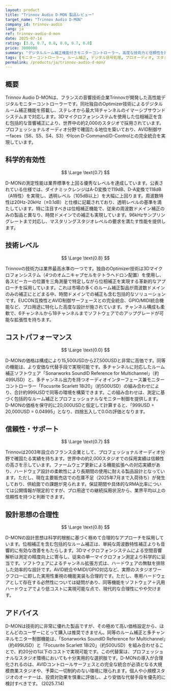 ```yaml
---
layout: product
title: "Trinnov Audio D-MON 製品レビュー"
target_name: "Trinnov Audio D-MON"
company_id: trinnov-audio
lang: ja
ref: trinnov-audio-d-mon
date: 2025-07-14
rating: [3.0, 0.7, 0.8, 0.0, 0.7, 0.8]
price: 3000000
summary: "デジタルルーム補正機能付きモニターコントローラー。高度な技術力と信頼性を持つが、同等機能をより安価に実現可能な代替手段が存在するため、コストパフォーマンスに課題がある。"
tags: [モニターコントローラー, ルーム補正, デジタル信号処理, プロオーディオ, スタジオ機器]
permalink: /products/ja/trinnov-audio-d-mon/
---
```


## 概要

Trinnov Audio D-MONは、フランスの音響技術企業Trinnovが開発した高性能デジタルモニターコントローラーです。同社独自のOptimizer技術によるデジタルルーム補正機能を搭載し、ステレオから最大18チャンネルのイマーシブサウンドシステムまで対応します。3Dマイクロフォンシステムを使用した位相補正を含む包括的な音響補正により、世界中の約2,000のスタジオで採用されています。プロフェッショナルオーディオ分野で確固たる地位を築いており、AVID制御サーfaces（S6、S5、S4、S3）やIcon D-Command/D-Controlとの完全統合を実現しています。

## 科学的有効性

$$ \Large \text{0.7} $$

D-MONの測定性能は業界標準を上回る優秀なレベルを達成しています。公表されている仕様では、ダイナミックレンジはA-D変換で119dB、D-A変換で118dB（A特性）を実現し、透明レベル（105dB以上）を大幅に上回ります。周波数特性は20Hz-20kHz（±0.1dB）と仕様に記載されており、透明レベルの基準を満たしています。特に注目すべきは位相補正機能で、従来の周波数ドメイン補正のみの製品と異なり、時間ドメインでの補正も実現しています。96kHzサンプリングレートまで対応し、マスタリングスタジオレベルの要求を満たす性能を提供します。

## 技術レベル

$$ \Large \text{0.8} $$

Trinnovの技術力は業界最高水準の一つです。独自のOptimizer技術は3Dマイクロフォンシステム（4つのオムニキャプセルをテトラヘドロン配置）を使用し、各スピーカーの位置を三角測量で特定しながら位相補正を実現する革新的なアプローチを採用しています。これは市場の多くのルーム補正製品が周波数ドメインのみの補正にとどまる中、時間ドメインでの補正も含む包括的なソリューションです。EUCON互換性とAVID制御サーフェースとの完全統合、GPIO/MIDI統合機能など、プロ用途に特化した高度な設計が施されています。チャンネル構成も柔軟で、6チャンネルから18チャンネルまでソフトウェアでのアップグレードが可能な拡張性を持ちます。

## コストパフォーマンス

$$ \Large \text{0.0} $$

D-MONの価格は構成により15,500USDから27,500USDと非常に高価です。同等の機能は、より安価な代替手段で実現可能です。多チャンネルに対応したルーム補正ソフトウェア「Sonarworks SoundID Reference for Multichannel」（約499USD）と、多チャンネル出力を持つオーディオインターフェース兼モニターコントローラー「Focusrite Scarlett 18i20」（約500USD）の組み合わせにより、合計約999USDで同等の環境を構築できます。この組み合わせは、測定に基づく包括的なルーム補正とプロフェッショナルなモニター制御を提供します。D-MONの価格を保守的に20,000USDと仮定して計算すると、「999USD ÷ 20,000USD = 0.04995」となり、四捨五入して0.0の評価となります。

## 信頼性・サポート

$$ \Large \text{0.7} $$

Trinnovは2003年設立のフランス企業として、プロフェッショナルオーディオ分野で確固たる実績を持ちます。世界中の約2,000スタジオでの採用実績は信頼性の高さを示しています。ファームウェア更新による機能拡張への対応実績があり、ハードウェア設計の柔軟性により長期間の使用に耐える製品設計となっています。ただし、現在主要販売店での在庫不足（2025年7月まで入荷待ち）が発生しており、供給面での課題が見られます。保証期間や具体的なRMA比率については公開情報が限定的ですが、プロ用途での継続採用状況から、業界平均以上の信頼性を持つと判断できます。

## 設計思想の合理性

$$ \Large \text{0.8} $$

D-MONの設計思想は科学的根拠に基づく極めて合理的なアプローチを採用しています。位相補正を含む包括的なルーム補正は、単純な周波数特性補正よりも音響的に有効な改善をもたらします。3Dマイクロフォンシステムによる空間音響解析は測定の精度向上に寄与し、従来の単一マイクロフォン測定より科学的に妥当です。ソフトウェアによるチャンネル拡張方式は、ハードウェアの無駄を排除した効率的な設計です。AVID統合やMIDI/GPIO対応など、実際のスタジオワークフローに即した実用性重視の機能実装も合理的です。ただし、専用ハードウェアとして存在する必然性については疑問があり、同等機能をソフトウェア＋汎用ハードウェアでより低コストに実現可能な点で、現代的な合理性にやや欠けます。

## アドバイス

D-MONは技術的に非常に優れた製品ですが、その極めて高い価格設定から、ほとんどのユーザーにとって購入は推奨できません。同等のルーム補正と多チャンネルモニター制御機能は、「Sonarworks SoundID Reference for Multichannel」（約499USD）と「Focusrite Scarlett 18i20」（約500USD）を組み合わせることで、約20分の1以下のコストで実現可能です。この代替案は、プロフェッショナルなスタジオ環境においても十分実用的な選択肢です。D-MONの導入が合理化されるのは、AVIDコントロールサーフェスとの完全な統合が必須となる大規模商業スタジオや、予算に一切制約のない環境に限られます。個人や小規模スタジオのオーナーは、投資対効果を慎重に評価し、より安価な代替手段を優先的に検討すべきです。
(2025.7.14)